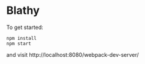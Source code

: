 # Blathy

To get started:

```
npm install
npm start
```

and visit http://localhost:8080/webpack-dev-server/
